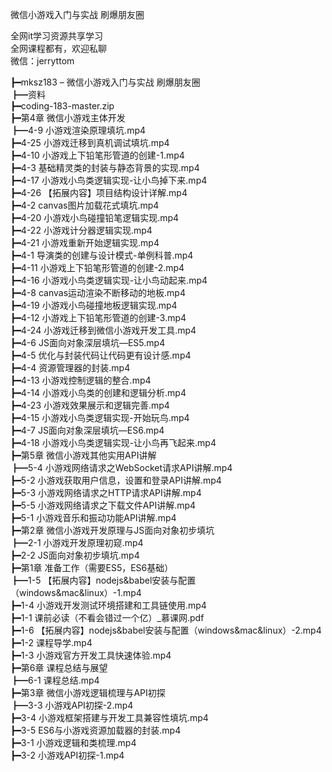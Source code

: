 微信小游戏入门与实战 刷爆朋友圈

全网it学习资源共享学习<br>全网课程都有，欢迎私聊<br>微信：jerryttom<br>

┣━mksz183 – 微信小游戏入门与实战 刷爆朋友圈<br> ┣━资料<br> ┣━coding-183-master.zip<br> ┣━第4章 微信小游戏主体开发<br> ┣━4-9 小游戏渲染原理填坑.mp4<br> ┣━4-25 小游戏迁移到真机调试填坑.mp4<br> ┣━4-10 小游戏上下铅笔形管道的创建-1.mp4<br> ┣━4-3 基础精灵类的封装与静态背景的实现.mp4<br> ┣━4-17 小游戏小鸟类逻辑实现-让小鸟掉下来.mp4<br> ┣━4-26 【拓展内容】项目结构设计详解.mp4<br> ┣━4-2 canvas图片加载花式填坑.mp4<br> ┣━4-20 小游戏小鸟碰撞铅笔逻辑实现.mp4<br> ┣━4-22 小游戏计分器逻辑实现.mp4<br> ┣━4-21 小游戏重新开始逻辑实现.mp4<br> ┣━4-1 导演类的创建与设计模式-单例科普.mp4<br> ┣━4-11 小游戏上下铅笔形管道的创建-2.mp4<br> ┣━4-16 小游戏小鸟类逻辑实现-让小鸟动起来.mp4<br> ┣━4-8 canvas运动渲染不断移动的地板.mp4<br> ┣━4-19 小游戏小鸟碰撞地板逻辑实现.mp4<br> ┣━4-12 小游戏上下铅笔形管道的创建-3.mp4<br> ┣━4-24 小游戏迁移到微信小游戏开发工具.mp4<br> ┣━4-6 JS面向对象深层填坑—ES5.mp4<br> ┣━4-5 优化与封装代码让代码更有设计感.mp4<br> ┣━4-4 资源管理器的封装.mp4<br> ┣━4-13 小游戏控制逻辑的整合.mp4<br> ┣━4-14 小游戏小鸟类的创建和逻辑分析.mp4<br> ┣━4-23 小游戏效果展示和逻辑完善.mp4<br> ┣━4-15 小游戏小鸟类逻辑实现-开始玩鸟.mp4<br> ┣━4-7 JS面向对象深层填坑—ES6.mp4<br> ┣━4-18 小游戏小鸟类逻辑实现-让小鸟再飞起来.mp4<br> ┣━第5章 微信小游戏其他实用API讲解<br> ┣━5-4 小游戏网络请求之WebSocket请求API讲解.mp4<br> ┣━5-2 小游戏获取用户信息，设置和登录API讲解.mp4<br> ┣━5-3 小游戏网络请求之HTTP请求API讲解.mp4<br> ┣━5-5 小游戏网络请求之下载文件API讲解.mp4<br> ┣━5-1 小游戏音乐和振动功能API讲解.mp4<br> ┣━第2章 微信小游戏开发原理与JS面向对象初步填坑<br> ┣━2-1 小游戏开发原理初窥.mp4<br> ┣━2-2 JS面向对象初步填坑.mp4<br> ┣━第1章 准备工作（需要ES5，ES6基础）<br> ┣━1-5 【拓展内容】nodejs&amp;babel安装与配置（windows&amp;mac&amp;linux）-1.mp4<br> ┣━1-4 小游戏开发测试环境搭建和工具链使用.mp4<br> ┣━1-1 课前必读（不看会错过一个亿）_慕课网.pdf<br> ┣━1-6 【拓展内容】nodejs&amp;babel安装与配置（windows&amp;mac&amp;linux）-2.mp4<br> ┣━1-2 课程导学.mp4<br> ┣━1-3 小游戏官方开发工具快速体验.mp4<br> ┣━第6章 课程总结与展望<br> ┣━6-1 课程总结.mp4<br> ┣━第3章 微信小游戏逻辑梳理与API初探<br> ┣━3-3 小游戏API初探-2.mp4<br> ┣━3-4 小游戏框架搭建与开发工具兼容性填坑.mp4<br> ┣━3-5 ES6与小游戏资源加载器的封装.mp4<br> ┣━3-1 小游戏逻辑和类梳理.mp4<br> ┣━3-2 小游戏API初探-1.mp4